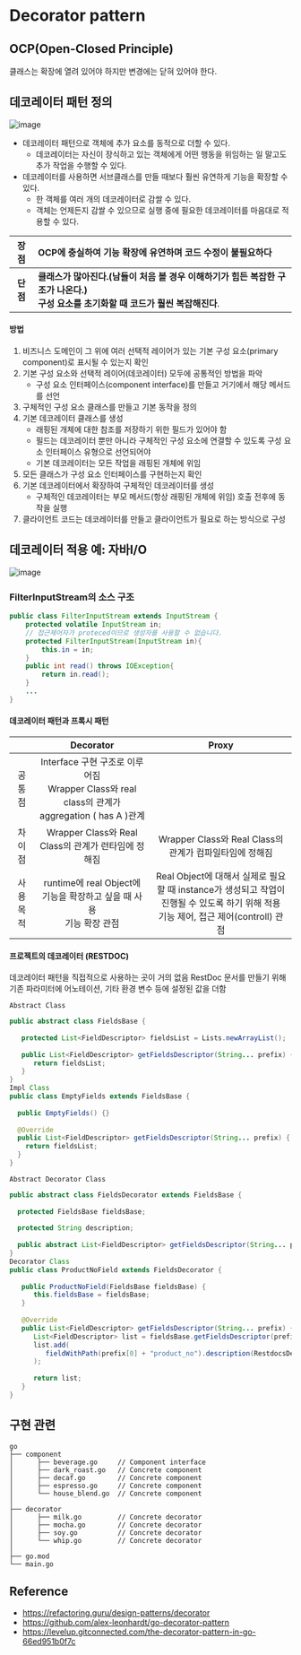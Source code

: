 # Decorator pattern

## OCP(Open-Closed Principle)

클래스는 확장에 열려 있어야 하지만 변경에는 닫혀 있어야 한다.

## 데코레이터 패턴 정의

![image](https://user-images.githubusercontent.com/66015002/193959548-94253862-ad80-4f55-a8bc-808fd87e0bec.png)

- 데코레이터 패턴으로 객체에 추가 요소를 동적으로 더할 수 있다.
  - 데코레이터는 자신이 장식하고 있는 객체에게 어떤 행동을 위임하는 일 말고도 추가 작업을 수행할 수 있다.
- 데코레이터를 사용하면 서브클래스를 만들 때보다 훨씬 유연하게 기능을 확장할 수 있다.
  - 한 객체를 여러 개의 데코레이터로 감쌀 수 있다.
  - 객체는 언제든지 감쌀 수 있으므로 실행 중에 필요한 데코레이터를 마음대로 적용할 수 있다.

|   장점   | OCP에 충실하여 기능 확장에 유연하며 코드 수정이 불필요하다                                                                             |
| :------: | :------------------------------------------------------------------------------------------------------------------------------------- |
| **단점** | **클래스가 많아진다.(남들이 처음 볼 경우 이해하기가 힘든 복잡한 구조가 나온다.) <br> 구성 요소를 초기화할 때 코드가 훨씬 복잡해진다**. |


#### 방법

1. 비즈니스 도메인이 그 위에 여러 선택적 레이어가 있는 기본 구성 요소(primary component)로 표시될 수 있는지 확인
2. 기본 구성 요소와 선택적 레이어(데코레이터) 모두에 공통적인 방법을 파악
   - 구성 요소 인터페이스(component interface)를 만들고 거기에서 해당 메서드를 선언
3. 구체적인 구성 요소 클래스를 만들고 기본 동작을 정의
4. 기본 데코레이터 클래스를 생성
   - 래핑된 개체에 대한 참조를 저장하기 위한 필드가 있어야 함
   - 필드는 데코레이터 뿐만 아니라 구체적인 구성 요소에 연결할 수 있도록 구성 요소 인터페이스 유형으로 선언되어야
   - 기본 데코레이터는 모든 작업을 래핑된 개체에 위임
5. 모든 클래스가 구성 요소 인터페이스를 구현하는지 확인
6. 기본 데코레이터에서 확장하여 구체적인 데코레이터를 생성
   - 구체적인 데코레이터는 부모 메서드(항상 래핑된 개체에 위임) 호출 전후에 동작을 실행
7. 클라이언트 코드는 데코레이터를 만들고 클라이언트가 필요로 하는 방식으로 구성

## 데코레이터 적용 예: 자바I/O

![image](https://user-images.githubusercontent.com/66015002/193959499-5ce4e39d-f8e2-4768-a2d4-6386e3750c43.png)

### FilterInputStream의 소스 구조

```java
public class FilterInputStream extends InputStream {
    protected volatile InputStream in;
    // 접근제어자가 proteced이므로 생성자를 사용할 수 없습니다.
    protected FilterInputStream(InputStream in){
        this.in = in;
    }
    public int read() throws IOException{
        return in.read();
    }
    ...
}
```

#### 데코레이터 패턴과 프록시 패턴

| | Decorator	| Proxy |
|:--:|:--:|:--:|
|공통점|	Interface 구현 구조로 이루어짐<br>Wrapper Class와 real class의 관계가 aggregation ( has A )관계|
|차이점	|Wrapper Class와 Real Class의 관계가 런타임에 정해짐	| Wrapper Class와 Real Class의 관계가 컴파일타임에 정해짐|
|사용 목적|runtime에 real Object에 기능을 확장하고 싶을 때 사용<br>기능 확장 관점|Real Object에 대해서 실제로 필요할 때 instance가 생성되고 작업이 진행될 수 있도록 하기 위해 적용<br>기능 제어, 접근 제어(controll) 관점|



#### 프로젝트의 데코레이터 (RESTDOC)
데코레이터 패턴을 직접적으로 사용하는 곳이 거의 없음
RestDoc 문서를 만들기 위해 기존 파라미터에 어노테이션, 기타 환경 변수 등에 설정된 값을 더함


`Abstract Class`
```java
public abstract class FieldsBase {
 
   protected List<FieldDescriptor> fieldsList = Lists.newArrayList();
 
   public List<FieldDescriptor> getFieldsDescriptor(String... prefix) {
      return fieldsList;
   }
}
Impl Class
public class EmptyFields extends FieldsBase {
 
  public EmptyFields() {}
 
  @Override
  public List<FieldDescriptor> getFieldsDescriptor(String... prefix) {
    return fieldsList;
  }
}
```
`Abstract Decorator Class`
```java
public abstract class FieldsDecorator extends FieldsBase {
 
  protected FieldsBase fieldsBase;
 
  protected String description;
 
  public abstract List<FieldDescriptor> getFieldsDescriptor(String... prefix);
}
Decorator Class
public class ProductNoField extends FieldsDecorator {
 
   public ProductNoField(FieldsBase fieldsBase) {
      this.fieldsBase = fieldsBase;
   }
 
   @Override
   public List<FieldDescriptor> getFieldsDescriptor(String... prefix) {
      List<FieldDescriptor> list = fieldsBase.getFieldsDescriptor(prefix);
      list.add(
         fieldWithPath(prefix[0] + "product_no").description(RestdocsDescriptions.PRODUCT_NO)
      );
 
      return list;
   }
}
```

## 구현 관련

```
go
├── component
│      ├── beverage.go     // Component interface
│      ├── dark_roast.go   // Concrete component
│      ├── decaf.go        // Concrete component
│      ├── espresso.go     // Concrete component
│      └── house_blend.go  // Concrete component
│
├── decorator
│      ├── milk.go         // Concrete decorator
│      ├── mocha.go        // Concrete decorator
│      ├── soy.go          // Concrete decorator
│      └── whip.go         // Concrete decorator
│
├── go.mod
└── main.go
```

## Reference

- https://refactoring.guru/design-patterns/decorator
- https://github.com/alex-leonhardt/go-decorator-pattern
- https://levelup.gitconnected.com/the-decorator-pattern-in-go-66ed951b0f7c
